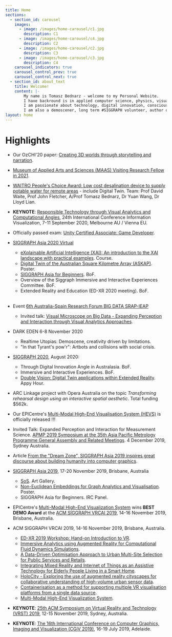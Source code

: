 ```yaml
---
title: Home
sections:
  - section_id: carousel
    images:
      - image: /images/home-carousel/c1.jpg
        description: C1
      - image: /images/home-carousel/c4.jpg
        description: C2
      - image: /images/home-carousel/c2.jpg
        description: C3
      - image: /images/home-carousel/c3.jpg
        description: C4
    carousel_indicators: true
    carousel_control_prev: true
    carousel_control_next: true
  - section_id: about_text
    title: Welcome!
    content: |-
        My name is Tomasz Bednarz - welcome to my Personal Website.
        I have backround is in applied computer science, physics, visualisation, computer graphics, HCI, simulation, modelling, CFD, games development, AI, computational platforms.
        I am passionate about technology, digital innovation, conscious change leadership, growth mindset, business management and development, future science and technology.
        I am also a demoscener, long term #SIGGRAPH volunteer, author of 100+ research publications, events organiser and artist-scientist.
layout: home
---
```


# Highlights 

- Our OzCHI'20 paper: [Creating 3D worlds through storytelling and narration](https://dl.acm.org/doi/10.1145/3441000.3441028).

- [Museum of Applied Arts and Sciences (MAAS) Visiting Research Fellow in 2021](https://maas.museum/).

- [WAITRO People's Choice Award: Low cost desalination device to supply potable water for remote areas](https://www.inside.unsw.edu.au/innovation-and-engagement/low-cost-desalination-device-supply-potable-water-remote-areas) - include Digital Twin. Team: Prof David Waite, Prof John Fletcher, A/Prof Tomasz Bednarz, Dr Yuan Wang, Dr Lloyd Lian.

- **KEYNOTE**: [Responsible Technology through Visual Analytics and Computational Angles](http://www.graphicslink.co.uk/IV2020/IV2020_progV12A_BookAbstractV12A.pdf), 24th International Conference Information Visualization, 7-11 September 2020, Melbourne AU / Vienna EU.

- Officially passed exam: [Unity Certified Associate: Game Developer](https://www.youracclaim.com/badges/a35a462e-805e-47cb-9161-ca703df83e79/public_url).

- [SIGGRAPH Asia 2020 Virtual](https://sa2020.siggraph.org/)
  - [eXplainable Artificial Intelligence (XAI): An introduction to the XAI landscape with practical examples](https://doi.org/10.1145/3415263.3419166). Course.
  - [Digital Twin of the Australian Square Kilometre Array (ASKAP)](https://doi.org/10.1145/3415264.3425462). Poster.
  - [SIGGRAPH Asia for Beginners](https://www.facebook.com/1637237733161220/videos/726708631590421). BoF.
  - Overview of the Siggraph Immersive and Interactive Experiences Committee. BoF.
  - Extended Reality and Education (ED-XR 2020 meeting). BoF.
  <br /><br />

- Event [6th Australia-Spain Research Forum BIG DATA SRAP-IEAP](https://srap-ieap.org/programa-completo-e-inscripcion-on-line-para-el-srap-ieap-forum-2020-big-data/)
  - Invited talk: [Visual Microscope on Big Data - Expanding Perception and Interaction through Visual Analytics Approaches](https://tomaszbednarz.net/#).

- DARK EDEN 6-8 November 2020
  - Realtime Utopias: Demoscene, creativity driven by limitations.
  - "In that Tyrant's pow'r": Artbots and collisions with social crisis.

- [SIGGRAPH 2020](https://s2020.siggraph.org/), August 2020:
  - Through Digital Innovation Angle in Australasia. BoF.
  - Immersive and Interactive Experiences. BoF.
  - [Double Vision: Digital Twin applications within Extended Reality](https://dl.acm.org/doi/abs/10.1145/3388529.3407313). Appy Hour.

- ARC Linkage project with Opera Australia on the topic *Transforming rehearsal design using an interactive spatial aesthetic*. Total funding $562k.

- Our EPICentre's [Multi-Modal High-End Visualisation System (HEVS)](http://epicentre.matters.today/hevs/) is officially released !!!

- Invited Talk: Expanded Perception and Interaction for Measurement Science. [APMP 2019 Symposium at the 35th Asia Pacific Metrology Programme General Assembly and Related Meetings](https://www.apmp2019.com.au/symposium/). 4 December 2019, Sydney Australia.

- Article [From the "Dream Zone", SIGGRAPH Asia 2019 inspires great discourse about building humanity into computer graphics](http://www.mynewsdesk.com/sg/pinpoint-pr/pressreleases/from-the-dream-zone-siggraph-asia-2019-inspires-great-discourse-about-building-humanity-into-computer-graphics-2947507).

- [SIGGRAPH Asia 2019](https://sa2019.siggraph.org/), 17-20 November 2019, Brisbane, Australia
  - [SoS](http://sa2019.conference-program.com/presentation/?id=artg_154&sess=sess136). Art Gallery.
  - [Non-Euclidean Embeddings for Graph Analytics and Visualisation](https://doi.org/10.1145/3355056.3364585). Poster.
  - SIGGRAPH Asia for Beginners. IRC Panel.

- EPICentre's [Multi-Modal High-End Visualization System](https://epicentre.matters.today/hevs) wins **BEST DEMO Award** at the [ACM SIGGRAPH VRCAI 2019](https://vrcai.siggraph.org/), 14-16 November 2019, Brisbane, Australia.

- ACM SIGGRAPH VRCAI 2019, 14-16 November 2019, Brisbane, Australia.
  - [ED-XR 2019 Workshop: Hand-on Introduction to VR](https://vrcai.siggraph.org/edxr/).
  - [Immersive Analytics using Augmented Reality for Computational Fluid Dynamics Simulations](https://doi.org/10.1145/3359997.3365735).
  - [A Data-Driven Optimisation Approach to Urban Multi-Site Selection for Public Services and Retails](https://doi.org/10.1145/3359997.3365686).
  - [Integrating Mixed Reality and Internet of Things as an Assistive Technology for Elderly People Living in a Smart Home](https://doi.org/10.1145/3359997.3365742).
  - [HoloCity - Exploring the use of augmented reality cityscapes for collaborative understanding of high-volume urban sensor data](https://doi.org/10.1145/3359997.3365734).
  - [Containerisation as a method for supporting multiple VR visualisation platforms from a single data source](https://doi.org/10.1145/3359997.3365732).
  - [Multi-Modal High-End Visualization System](https://doi.org/10.1145/3359997.3365731).

- **KEYNOTE**: [25th ACM Symposium on Virtual Reality and Technology (VRST) 2019](http://vrst.acm.org/vrst2019/#keynotes), 12-15 November 2019, Sydney, Australia.

- **KEYNOTE**: [The 16th International Conference on Computer Graphics, Imaging and Visualization (CGiV 2019)](http://www.graphicslink.co.uk/cgiv2019/), 16-19 July 2019, Adelaide.
